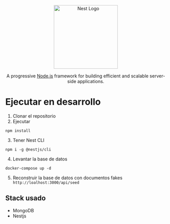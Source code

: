<p align="center">
  <a href="http://nestjs.com/" target="blank"><img src="https://nestjs.com/img/logo-small.svg" width="200" alt="Nest Logo" /></a>
</p>

[circleci-image]: https://img.shields.io/circleci/build/github/nestjs/nest/master?token=abc123def456
[circleci-url]: https://circleci.com/gh/nestjs/nest

  <p align="center">A progressive <a href="http://nodejs.org" target="_blank">Node.js</a> framework for building efficient and scalable server-side applications.</p>


  # Ejecutar en desarrollo  
  
  1. Clonar el repositorio
  2. Ejecutar 

  ```
  npm install
  ```
  
  3. Tener Nest CLI
  ```
  npm i -g @nestjs/cli
  ```

  4. Levantar la base de datos 

  ```
  docker-compose up -d
  ```

  5. Reconstruir la base de datos con documentos fakes ``` http://loalhost:3000/api/seed```




## Stack usado 
* MongoDB
* Nestjs